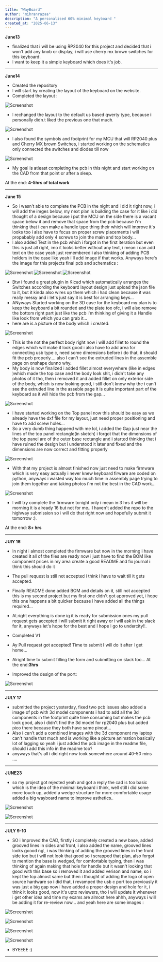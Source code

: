 ```yaml
---
title: "WayBoard"
author: "mihranrazaa"
description: "A personalised 60% minimal keyboard "
created_at: "2025-06-13"
---
```


**June13**

- finalized that i will be using RP2040 for this project and decided that i won't add any knob or display, i will use cherry mx brown switches for this keyboard.
- I want to keep it a simple keyboard which does it's job.

---

**June14**

- Created the repository
- I will start by creating the layout of the keyboard on the website.
- Completed the layout :

![Screenshot](Assets/layout.png)

- I rechanged the layout to the default us based qwerty type, because i personally didn.t liked the previous one that much.

![Screenshot](Assets/newla.png)

- I also found the symbols and footprint for my MCU that will RP2040 plus and Cherry MX brown Switches, i started working on the schematics only connected the switches and diodes till now 

![Screenshot](Assets/raw_schematic.png)

- My goal is atleast completing the pcb in this night and start working on the CAD from that point or after a sleep.

At the end: **4-5hrs of total work**

---

**June 15**

- So i wasn't able to complete the PCB in the night and i did it right now, i will add the imges below, my next plan is building the case for it like i did thought of a design because i put the MCU on the side there is a vacant space below it and remove that space from the pcb because i'm thinking that i can make a handle type thing their which will improve it's looks too i also have to focus on proper screw placements i will propabably add only 4 screws to join the main and top body...
- I also added Text in the pcb which i forgot in the first iteration but even this is just all right, imo it looks better without any text, i mean i can add text on the case yeah just remembered i also thinking of adding PCB holders in the case like yeah i'll add image if that works.
Anyways here's the image for this projects final pcb and schematics :

![Screenshot](Assets/pcd.png)
![Screenshot](Assets/pcb3d.png)
![Screenshot](Assets/f_schem.jpg)

- Btw i found a great plugin in Kicad which automatically arranges the Switches according the keyboard layout design just upload the json file to it, but it kinda also wires up them which i had clean because it was really messy and i let's just say it is best for arranging keys...
- ANyways Started working on the 3D case for the keyboard my plan is to keep the keyboard a bit rounded and the plate too ofc, i will also remove the bottom right part just like the pcb i'm thinking of giving it a Handle like look  from which you can grab it...
- here are is a picture of the body which i created:

![Screenshot](Assets/raw_body.png)

- This is the not the perfect body right now i will add fillet to round the edges which will make it look good i also have to add area for connecting usb type c, need some dimensions before i do that, it should fit the pcb properly....  also  I can't see the extruded lines in the assemble page on onshape dunno why.
- My body is now finalized i added fillet almost everywhere (like in edges )which made the top case and the body look shit,  i didn't take any photos of it tho, then i removed it and added fillet on only exterior side of the body, which is now looking good, i still don't know why the i can't see the extruded line in the asseble page it is quite important part of the keyboard as it will hide the pcb from the gap...

![Screenshot](Assets/fbody.png)

- I have started working on the Top panel now this should be easy as we already have the dxf file for my layout, just need proper positioning and have to add screw holes...
- So a very dumb thing happend with me lol, i added the Gap just near the lines of the top panel rectangle(in sketch) i forgot that the dimensions of the top panel are of the outer base rectangle and i started thinking that i have ruined the design but i understood it later and fixed and the dimensions are now correct and fitting properly

![Screenshot](Assets/fk3.png)

- With that my project is almost finished now just need to make firmware which is very easy actually i never knew keyboard firware are coded on python, anyways i wasted way too much time in assembly page trying to join them together and taking photos i'm not the best in the CAD work...

![Screenshot](Assets/fk1.png)

- I will try complete the firmware tonight only i mean in 3 hrs it will be morning it is already 16 but not for me.. I haven't added the repo to the highway submission so i will do that right now and hopefully submit it tomorrow :).

At the end: **8+ hrs**

---

**JUlY 16**

- In night i almost completed the firmware but now in the morning i have created it all of the files are ready now i just have to find the BOM like component prices in my area create a good README and fix journal i think this should do it
- The pull request is still not accepted i think i have to wait till it gets accepted.
- Finally README done added BOM and details on it, still not accepted this is my second project but my first one didn't got approved yet, i hope this one happens a bit quicker because i have added all the things required...
- ALright everything is done ig it is ready for submission ones my pull request gets accepted i will submit it right away or i will ask in the slack for it, anyways let's hope for the best and I hope I go to undercity!!.

- Completed V1

- Ay Pull request got accepted! Time to submit I will do it after I get home... 
- Alright time to submit filling the form and submitting on slack too...
At the end:**3hrs**

- Improved the design of the port:

![Screenshot](Assets/nport.png)

---

**JULY 17**

- submitted the project yesterday, fixed two pcb issues also added a image of pcb with 3d model components i had to add all the 3d components in the footprint quite time consuming but makes the pcb look good, also i didn't find the 3d model for rp2040 plus but added pico there because they both have same pinout...
- Also i can't add a combined images with the 3d component my laptop can't handle that much and is working like a picture animation basically lot of lagging so yeah i just added the pcb image in the readme file, should i add this info in the readme too?
- anyways that's all i did right now took somewhere around 40-50 mins ....

---

**JUNE23**

- so my project got rejected yeah and got a reply the cad is too basic which is the idea of the minimal keyboard i think, well still i did some more touch up, added a wedge structure for more comfortable usage added a big wayboard name to improve asthetics..

![Screenshot](Assets/ncad.png)

![Screenshot](Assets/ncad2.png)

---

**JULY 9-10**

- SO i Improved the CAD, firstly i completely created a new base, added grooved lines in sides and front, i also added the name, grooved lines looks goood ngl, i was thinking of adding the grooved lines in the front side too but i will not look that good so i scrapped that plan, also forgot to mention the base is wedged, for comfortable typing, then i was thinking of again making that hole for handle but it wasn't looking that good with this base so i removed it and added verison and name, so i kept the top almost same but then i thought of adding the logo of open source hardware so i did that, i revamped the usb c port too previously it was just a big gap now i have added a proper design and hole for it, i think it looks good, now it's upto reviewers, tho i will update it whenever i get other idea and time my exams are almost here ahhh, anyways i will be adding it for re-review now... and yeah here are some images :

![Screenshot](Assets/rcad.png)

![Screenshot](Assets/rcad3.png)

![Screenshot](Assets/rcad5.png)

![Screenshot](Assets/rcad2.png)

- BYEEEE :)

----


